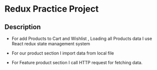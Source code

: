 # Redux Practice Project

## Description

- For add Products to Cart and  Wishlist , Loading all Products data I use React redux state management system

- For our product section I import data from local file

- For Feature product section I call HTTP request for fetching data.